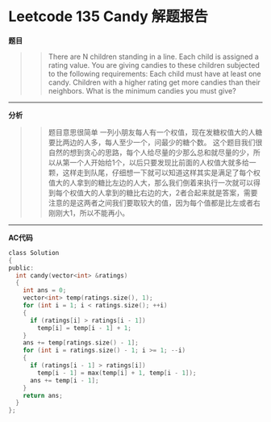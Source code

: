 # Leetcode 135 Candy 解题报告

**题目**

>> There are N children standing in a line. Each child is assigned a rating value.
You are giving candies to these children subjected to the following requirements:
Each child must have at least one candy.
Children with a higher rating get more candies than their neighbors.
What is the minimum candies you must give?
---

**分析**

>> 题目意思很简单 一列小朋友每人有一个权值，现在发糖权值大的人糖要比两边的人多，每人至少一个，问最少的糖个数。
这个题目我们很自然的想到贪心的思路，每个人给尽量的少那么总和就尽量的少，所以从第一个人开始给1个，以后只要发现比前面的人权值大就多给一颗，这样走到队尾，仔细想一下就可以知道这样其实是满足了每个权值大的人拿到的糖比左边的人大，那么我们倒着来执行一次就可以得到每个权值大的人拿到的糖比右边的大，2者合起来就是答案，需要注意的是这两者之间我们要取较大的值，因为每个值都是比左或者右刚刚大1，所以不能再小。
---

**AC代码**

```c
class Solution
{
public:
  int candy(vector<int> &ratings)
  {
    int ans = 0;
    vector<int> temp(ratings.size(), 1);
    for (int i = 1; i < ratings.size(); ++i)
    {
      if (ratings[i] > ratings[i - 1])
        temp[i] = temp[i - 1] + 1;
    }
    ans += temp[ratings.size() - 1];
    for (int i = ratings.size() - 1; i >= 1; --i)
    {
      if (ratings[i - 1] > ratings[i])
        temp[i - 1] = max(temp[i] + 1, temp[i - 1]);
      ans += temp[i - 1];
    }
    return ans;
  }
};
```